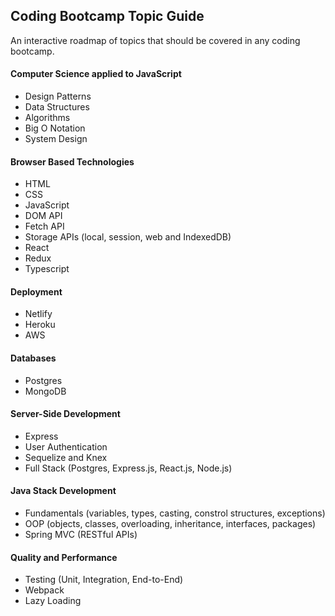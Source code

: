 ## Coding Bootcamp Topic Guide

An interactive roadmap of topics that should be covered in any coding bootcamp.

#### Computer Science applied to JavaScript
- Design Patterns
- Data Structures
- Algorithms
- Big O Notation
- System Design

#### Browser Based Technologies
- HTML
- CSS
- JavaScript
- DOM API
- Fetch API
- Storage APIs (local, session, web and IndexedDB)
- React
- Redux
- Typescript

#### Deployment
- Netlify
- Heroku
- AWS

#### Databases
- Postgres
- MongoDB

#### Server-Side Development
- Express
- User Authentication
- Sequelize and Knex
- Full Stack (Postgres, Express.js, React.js, Node.js)

#### Java Stack Development
- Fundamentals (variables, types, casting, constrol structures, exceptions)
- OOP (objects, classes, overloading, inheritance, interfaces, packages)
- Spring MVC (RESTful APIs)

#### Quality and Performance
- Testing (Unit, Integration, End-to-End)
- Webpack
- Lazy Loading